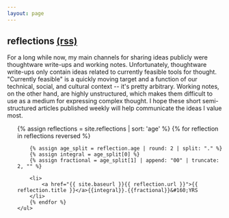 ```yaml
---
layout: page
---
```


## reflections [(rss)](/reflections/feed.xml)

For a long while now, my main channels for sharing ideas publicly were thoughtware write-ups and working notes. Unfortunately, thoughtware write-ups only contain ideas related to currently feasible tools for thought. "Currently feasible" is a quickly moving target and a function of our technical, social, and cultural context -- it's pretty arbitrary. Working notes, on the other hand, are highly unstructured, which makes them difficult to use as a medium for expressing complex thought. I hope these short semi-structured articles published weekly will help communicate the ideas I value most.

<div class="posts" id="Blog">
    <ul>
        {% assign reflections = site.reflections | sort: 'age' %}
        {% for reflection in reflections reversed %}

        {% assign age_split = reflection.age | round: 2 | split: "." %}
        {% assign integral = age_split[0] %}
        {% assign fractional = age_split[1] | append: "00" | truncate: 2, "" %}

        <li>
            <a href="{{ site.baseurl }}{{ reflection.url }}">{{ reflection.title }}</a>{{integral}}.{{fractional}}&#160;YRS
        </li>
        {% endfor %}
    </ul>

</div>

